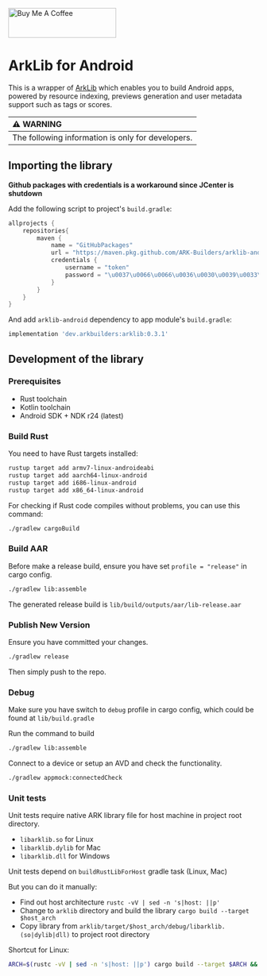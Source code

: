 <a href="https://www.buymeacoffee.com/arkbuilders" target="_blank"><img src="https://cdn.buymeacoffee.com/buttons/v2/default-yellow.png" alt="Buy Me A Coffee" style="height: 60px !important;width: 217px !important;" ></a>

# ArkLib for Android

This is a wrapper of <a href="https://github.com/ARK-Builders/arklib" target="_blank">ArkLib</a> which enables you to build Android apps, powered by resource indexing, previews generation and user metadata support such as tags or scores.

| :warning: WARNING          |
|:---------------------------|
| The following information is only for developers. |

## Importing the library
**Github packages with credentials is a workaround since JCenter is shutdown**

Add the following script to project's `build.gradle`:

```groovy
allprojects {
    repositories{
        maven {
            name = "GitHubPackages"
            url = "https://maven.pkg.github.com/ARK-Builders/arklib-android"
            credentials {
                username = "token"
                password = "\u0037\u0066\u0066\u0036\u0030\u0039\u0033\u0066\u0032\u0037\u0033\u0036\u0033\u0037\u0064\u0036\u0037\u0066\u0038\u0030\u0034\u0039\u0062\u0030\u0039\u0038\u0039\u0038\u0066\u0034\u0066\u0034\u0031\u0064\u0062\u0033\u0064\u0033\u0038\u0065"
            }
        }
    }
}
```

And add `arklib-android` dependency to app module's `build.gradle`:
```groovy
implementation 'dev.arkbuilders:arklib:0.3.1'
```

## Development of the library

### Prerequisites

- Rust toolchain
- Kotlin toolchain
- Android SDK + NDK r24 (latest)

### Build Rust

You need to have Rust targets installed:
```sh
rustup target add armv7-linux-androideabi
rustup target add aarch64-linux-android
rustup target add i686-linux-android
rustup target add x86_64-linux-android
```

For checking if Rust code compiles without problems, you can use this command:

```sh
./gradlew cargoBuild
```

### Build AAR

Before make a release build, ensure you have set `profile = "release"` in cargo config.

```sh
./gradlew lib:assemble
```

The generated release build is `lib/build/outputs/aar/lib-release.aar`

### Publish New Version

Ensure you have committed your changes.

```sh
./gradlew release
```

Then simply push to the repo.

### Debug

Make sure you have switch to `debug` profile in cargo config, which could be found at `lib/build.gradle` 

Run the command to build

```sh
./gradlew lib:assemble
```

Connect to a device or setup an AVD and check the functionality.

```sh
./gradlew appmock:connectedCheck
```

### Unit tests

Unit tests require native ARK library file for host machine in project root directory.

- ```libarklib.so``` for Linux
- ```libarklib.dylib``` for Mac
- ```libarklib.dll``` for Windows

Unit tests depend on ```buildRustLibForHost``` gradle task (Linux, Mac)

But you can do it manually:

- Find out host architecture ```rustc -vV | sed -n 's|host: ||p'```
- Change to `arklib` directory and build the library ```cargo build --target $host_arch```
- Copy library from ```arklib/target/$host_arch/debug/libarklib.(so|dylib|dll)``` to project root directory

Shortcut for Linux:
```sh
ARCH=$(rustc -vV | sed -n 's|host: ||p') cargo build --target $ARCH && cp arklib/target/$ARCH/debug/libarklib.so .
```

